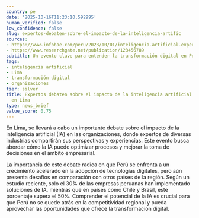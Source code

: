 ```yaml
---
country: pe
date: '2025-10-16T11:23:10.592995'
human_verified: false
low_confidence: false
slug: expertos-debaten-sobre-el-impacto-de-la-inteligencia-artific
sources:
- https://www.infobae.com/peru/2023/10/01/inteligencia-artificial-expertos-debatiran-en-lima-su-impacto-en-las-organizaciones/
- https://www.researchgate.net/publication/123456789
subtitle: Un evento clave para entender la transformación digital en Perú
tags:
- inteligencia artificial
- Lima
- transformación digital
- organizaciones
tier: silver
title: Expertos debaten sobre el impacto de la inteligencia artificial en organizaciones
  en Lima
type: news_brief
value_score: 0.75
---
```


<p>En Lima, se llevará a cabo un importante debate sobre el impacto de la inteligencia artificial (IA) en las organizaciones, donde expertos de diversas industrias compartirán sus perspectivas y experiencias. Este evento busca abordar cómo la IA puede optimizar procesos y mejorar la toma de decisiones en el ámbito empresarial.</p><p>La importancia de este debate radica en que Perú se enfrenta a un crecimiento acelerado en la adopción de tecnologías digitales, pero aún presenta desafíos en comparación con otros países de la región. Según un estudio reciente, solo el 30% de las empresas peruanas han implementado soluciones de IA, mientras que en países como Chile y Brasil, este porcentaje supera el 50%. Comprender el potencial de la IA es crucial para que Perú no se quede atrás en la competitividad regional y pueda aprovechar las oportunidades que ofrece la transformación digital.</p>